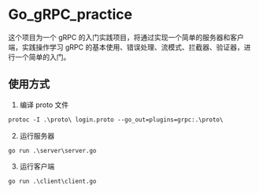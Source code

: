 # Go_gRPC_practice

这个项目为一个 gRPC 的入门实践项目，将通过实现一个简单的服务器和客户端，实践操作学习 gRPC 的基本使用、错误处理、流模式、拦截器、验证器，进行一个简单的入门。

## 使用方式

1. 编译 proto 文件

```proto
protoc -I .\proto\ login.proto --go_out=plugins=grpc:.\proto\
```

2. 运行服务器

```shell
go run .\server\server.go
```

3. 运行客户端

```shell
go run .\client\client.go
```